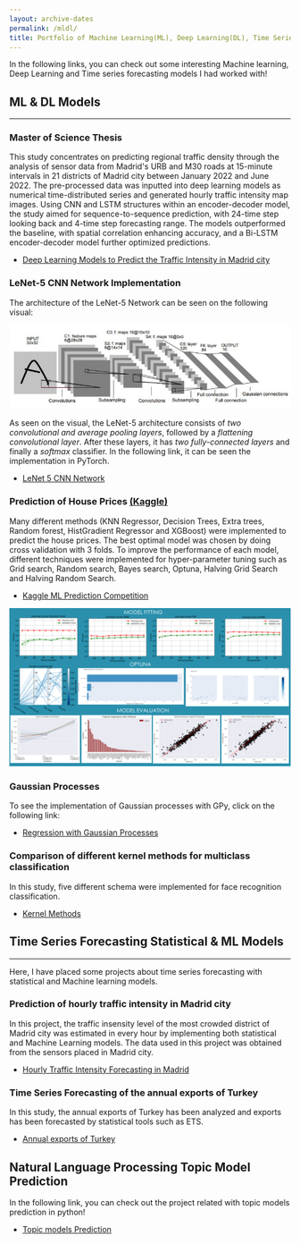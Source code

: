 ```yaml
---
layout: archive-dates
permalink: /mldl/
title: Portfolio of Machine Learning(ML), Deep Learning(DL), Time Series(TS) and NLP Projects
---
```


In the following links, you can check out some interesting Machine learning, Deep Learning and Time series forecasting models I had worked with!

## ML & DL Models
-------------

### Master of Science Thesis 

This study concentrates on predicting regional traffic density through the analysis of sensor data from Madrid's URB and M30 roads at 15-minute intervals in 21 districts of Madrid city between January 2022 and June 2022. The pre-processed data was inputted into deep learning models as numerical time-distributed series and generated hourly traffic intensity map images. Using CNN and LSTM structures within an encoder-decoder model, the study aimed for sequence-to-sequence prediction, with 24-time step looking back and 4-time step forecasting range. The models outperformed the baseline, with spatial correlation enhancing accuracy, and a Bi-LSTM encoder-decoder model further optimized predictions.

- [Deep Learning Models to Predict the Traffic Intensity in Madrid city](/Notebooks/MasterThesis.pdf)

### LeNet-5 CNN Network Implementation

The architecture of the LeNet-5 Network can be seen on the following visual:

<img src="/images/lenet5.jpeg?raw=true"/>

As seen on the visual, the LeNet-5 architecture consists of *two convolutional and average pooling layers*, followed by a *flattening convolutional layer*. After these layers, it has *two fully-connected layers* and finally a *softmax* classifier. In the following link, it can be seen the implementation in PyTorch.

- [LeNet 5 CNN Network](/Notebooks/LeNet5_CNN.html)


### Prediction of House Prices [(Kaggle)](https://www.kaggle.com/c/house-prices-advanced-regression-techniques)

Many different methods (KNN Regressor, Decision Trees, Extra trees, Random forest, HistGradient Regressor and XGBoost) were implemented to predict the house prices. The best optimal model was chosen by doing cross validation with 3 folds. To improve the performance of each model, different techniques were implemented for hyper-parameter tuning such as Grid search, Random search, Bayes search, Optuna, Halving Grid Search and Halving Random Search.

- [Kaggle ML Prediction Competition](/Notebooks/Kaggle_Comp.html)

<img src="/images/ml1.PNG?raw=true"/>

### Gaussian Processes

To see the implementation of Gaussian processes with GPy, click on the following link:

- [Regression with Gaussian Processes](/Notebooks/GPs.md)


### Comparison of different kernel methods for multiclass classification

In this study, five different schema were implemented for face recognition classification. 

- [Kernel Methods](/Notebooks/kernels.html)


## Time Series Forecasting Statistical & ML Models
-------------

Here, I have placed some projects about time series forecasting with statistical and Machine learning models.

### Prediction of hourly traffic intensity in Madrid city

In this project, the traffic insensity level of the most crowded district of Madrid city was estimated in every hour by implementing both statistical and Machine Learning models. The data used in this project was obtained from the sensors placed in Madrid city.

- [Hourly Traffic Intensity Forecasting in Madrid](Notebooks/hourly_traffic_pred.html)

### Time Series Forecasting of the annual exports of Turkey

In this study, the annual exports of Turkey has been analyzed and exports has been forecasted by statistical tools such as ETS.

- [Annual exports of Turkey](Notebooks/turkey_annual_exports.html)

## Natural Language Processing Topic Model Prediction

In the following link, you can check out the project related with topic models prediction in python!

- [Topic models Prediction](/Notebooks/Topic_models.html)
